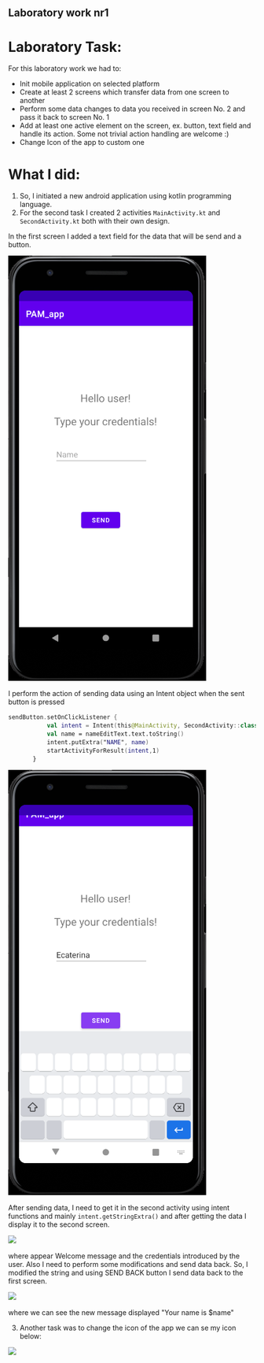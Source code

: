 ## Laboratory work nr1
# Laboratory Task:
For this laboratory work we had to:
* Init mobile application on selected platform
* Create at least 2 screens which transfer data from one screen to another
* Perform some data changes to data you received in screen No. 2 and pass it back to screen No. 1
* Add at least one active element on the screen, ex. button, text field and handle its action. Some not trivial action handling are welcome :)
* Change Icon of the app to custom one

# What I did:
1. So, I initiated a new android application using kotlin programming language.
2. For the second task I created 2 activities ```MainActivity.kt``` and ```SecondActivity.kt```
both with their own design. 

In the first screen I added a text field for the data that will be send and a button.
 
![](../app/images/screen1.png)
 
 I perform the action of sending data using an Intent object when the sent button is pressed
 ```kotlin
sendButton.setOnClickListener {
            val intent = Intent(this@MainActivity, SecondActivity::class.java)
            val name = nameEditText.text.toString()
            intent.putExtra("NAME", name)
            startActivityForResult(intent,1)
        }
```
![](../app/images/send_data.png)

After sending data, I need to get it in the second activity using intent functions and mainly 
```intent.getStringExtra()``` 
 and after getting the data I display it to the second screen.
 
 ![](../app/images/screen2.png)
 
 where appear Welcome message and the credentials introduced by the user. Also I need to perform 
 some modifications and send data back. So, I modified the string and using SEND BACK button 
 I send data back to the first screen. 
 
  ![](../app/images/edited_data.png)
  
 where we can see the new message displayed "Your name is $name"
 
 3. Another task was to change the icon of the app we can se my icon below:
 
 ![](../app/images/logo.png)